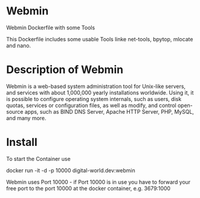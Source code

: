 # Webmin
Webmin Dockerfile with some Tools

This Dockerfile includes some usable Tools linke net-tools, bpytop, mlocate and nano. 

# Description of Webmin

Webmin is a web-based system administration tool for Unix-like servers, and services with about 1,000,000 yearly installations worldwide. Using it, it is possible to configure operating system internals, such as users, disk quotas, services or configuration files, as well as modify, and control open-source apps, such as BIND DNS Server, Apache HTTP Server, PHP, MySQL, and many more.


# Install

To start the Container use 

docker run -it -d -p 10000 digital-world.dev:webmin

Webmin uses Port 10000 - if Port 10000 is in use you have to forward your free port to the port 10000 at the docker container, e.g. 3679:1000

